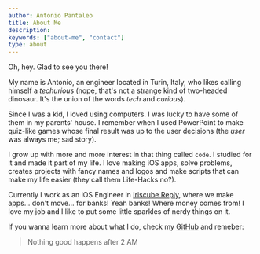 ```yaml
---
author: Antonio Pantaleo
title: About Me
description:
keywords: ["about-me", "contact"]
type: about
---
```


Oh, hey. Glad to see you there!

My name is Antonio, an engineer located in Turin, Italy, who likes calling himself a *techurious* (nope, that's not a strange kind of two-headed dinosaur. It's the union of the words *tech* and *curious*).

Since I was a kid, I loved using computers. I was lucky to have some of them in my parents' house. I remember when I used PowerPoint to make quiz-like games whose final result was up to the user decisions (the *user* was always me; sad story).

I grow up with more and more interest in that thing called `code`. I studied for it and made it part of my life. I love making iOS apps, solve problems, creates projects with fancy names and logos and make scripts that can make my life easier (they call them Life-Hacks no?).

Currently I work as an iOS Engineer in [Iriscube Reply](https://www.reply.com/iriscube-reply/en/), where we make apps... don't move... for banks! Yeah banks! Where money comes from! I love my job and I like to put some little sparkles of nerdy things on it.

If you wanna learn more about what I do, check my [GitHub](https://github.com/antoniopantaleo) and remeber:

> Nothing good happens after 2 AM
